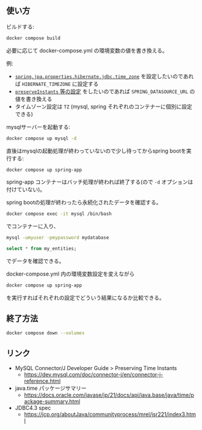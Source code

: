 ## 使い方

ビルドする:

```bash
docker compose build
```

必要に応じて docker-compose.yml の環境変数の値を書き換える。

例:

- [`spring.jpa.properties.hibernate.jdbc.time_zone`](https://vladmihalcea.com/time-zones-java-web-application/) を設定したいのであれば `HIBERNATE_TIMEZONE` に設定する
- [`preserveInstants` 等の設定](https://dev.mysql.com/doc/connector-j/en/connector-j-time-instants.html) をしたいのであれば `SPRING_DATASOURCE_URL` の値を書き換える
- タイムゾーン設定は `TZ` (mysql, spring それぞれのコンテナーに個別に設定できる)

mysqlサーバーを起動する:

```bash
docker compose up mysql -d
```

直後はmysqlの起動処理が終わっていないので少し待ってからspring bootを実行する:

```bash
docker compose up spring-app
```

spring-app コンテナーはバッチ処理が終われば終了する(ので `-d` オプションは付けていない)。

spring bootの処理が終わったら永続化されたデータを確認する。

```bash
docker compose exec -it mysql /bin/bash
```

でコンテナーに入り、

```bash
mysql -umyuser -pmypassword mydatabase
```

```sql
select * from my_entities;
```

でデータを確認できる。

docker-compose.yml 内の環境変数設定を変えながら

```bash
docker compose up spring-app
```

を実行すればそれぞれの設定でどういう結果になるか比較できる。

## 終了方法

```bash
docker compose down --volumes
```

## リンク

- MySQL Connector/J Developer Guide > Preserving Time Instants
  - https://dev.mysql.com/doc/connector-j/en/connector-j-reference.html
- java.time パッケージサマリー
  - https://docs.oracle.com/javase/jp/21/docs/api/java.base/java/time/package-summary.html
- JDBC4.3 spec
  - https://jcp.org/aboutJava/communityprocess/mrel/jsr221/index3.html

